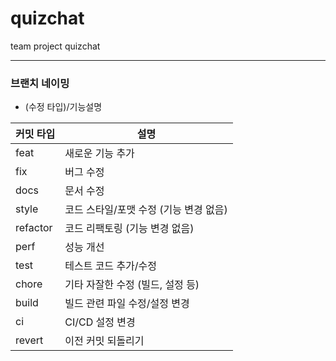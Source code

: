 # quizchat
team project quizchat

---

### 브랜치 네이밍
- (수정 타입)/기능설명


| 커밋 타입 | 설명                          |
|-----------|------------------------------|
| feat      | 새로운 기능 추가              |
| fix       | 버그 수정                   |
| docs      | 문서 수정                   |
| style     | 코드 스타일/포맷 수정 (기능 변경 없음) |
| refactor  | 코드 리팩토링 (기능 변경 없음) |
| perf      | 성능 개선                   |
| test      | 테스트 코드 추가/수정        |
| chore     | 기타 자잘한 수정 (빌드, 설정 등)     |
| build     | 빌드 관련 파일 수정/설정 변경 |
| ci        | CI/CD 설정 변경             |
| revert    | 이전 커밋 되돌리기           |

